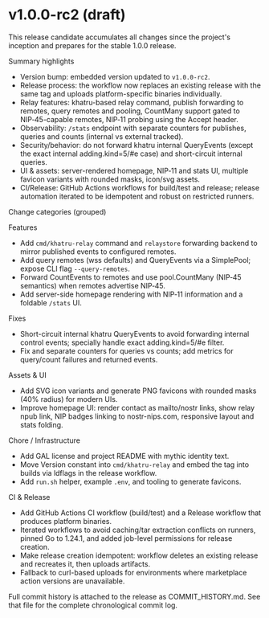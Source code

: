 # v1.0.0-rc2 (draft)

This release candidate accumulates all changes since the project's inception and prepares for the stable 1.0.0 release.

Summary highlights

- Version bump: embedded version updated to `v1.0.0-rc2`.
- Release process: the workflow now replaces an existing release with the same tag and uploads platform-specific binaries individually.
- Relay features: khatru-based relay command, publish forwarding to remotes, query remotes and pooling, CountMany support gated to NIP‑45-capable remotes, NIP‑11 probing using the Accept header.
- Observability: `/stats` endpoint with separate counters for publishes, queries and counts (internal vs external tracked).
- Security/behavior: do not forward khatru internal QueryEvents (except the exact internal adding.kind=5/#e case) and short-circuit internal queries.
- UI & assets: server-rendered homepage, NIP‑11 and stats UI, multiple favicon variants with rounded masks, icon/svg assets.
- CI/Release: GitHub Actions workflows for build/test and release; release automation iterated to be idempotent and robust on restricted runners.

Change categories (grouped)

Features

- Add `cmd/khatru-relay` command and `relaystore` forwarding backend to mirror published events to configured remotes.
- Add query remotes (wss defaults) and QueryEvents via a SimplePool; expose CLI flag `--query-remotes`.
- Forward CountEvents to remotes and use pool.CountMany (NIP‑45 semantics) when remotes advertise NIP‑45.
- Add server-side homepage rendering with NIP‑11 information and a foldable `/stats` UI.

Fixes

- Short-circuit internal khatru QueryEvents to avoid forwarding internal control events; specially handle exact adding.kind=5/#e filter.
- Fix and separate counters for queries vs counts; add metrics for query/count failures and returned events.

Assets & UI

- Add SVG icon variants and generate PNG favicons with rounded masks (40% radius) for modern UIs.
- Improve homepage UI: render contact as mailto/nostr links, show relay npub link, NIP badges linking to nostr-nips.com, responsive layout and stats folding.

Chore / Infrastructure

- Add GAL license and project README with mythic identity text.
- Move Version constant into `cmd/khatru-relay` and embed the tag into builds via ldflags in the release workflow.
- Add `run.sh` helper, example `.env`, and tooling to generate favicons.

CI & Release

- Add GitHub Actions CI workflow (build/test) and a Release workflow that produces platform binaries.
- Iterated workflows to avoid caching/tar extraction conflicts on runners, pinned Go to 1.24.1, and added job-level permissions for release creation.
- Make release creation idempotent: workflow deletes an existing release and recreates it, then uploads artifacts.
- Fallback to curl-based uploads for environments where marketplace action versions are unavailable.

Full commit history is attached to the release as COMMIT_HISTORY.md. See that file for the complete chronological commit log.

